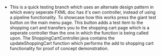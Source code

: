 - This is a quick testing branch which uses an alternate design pattern in which every seperate FXML doc has it's own controller, instead of using a pipeline functionality. To showcase how this works press the giant test button on the main menu page. This button adds a test item to the shopping cart and transfers you to the shopping cart page which is a seperate controller than the one in which the function is being called upon. The ShoppingCartController.java contains the updateShoppingCart function which performs the add to shopping cart functionality for proof of concept demonstration.
